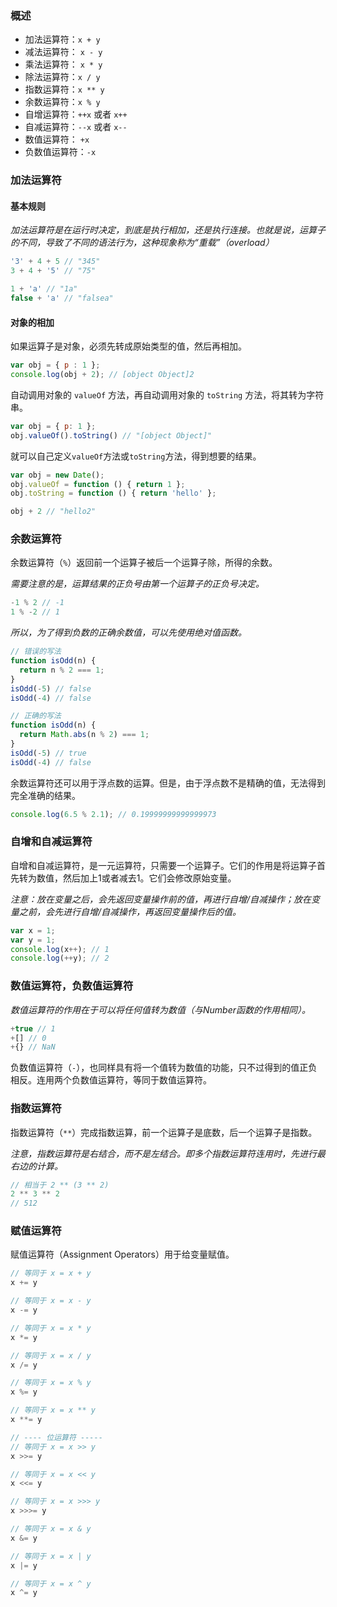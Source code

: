 ### 概述
- 加法运算符：`x + y`
- 减法运算符： `x - y`
- 乘法运算符： `x * y`
- 除法运算符：`x / y`
- 指数运算符：`x ** y`
- 余数运算符：`x % y`
- 自增运算符：`++x` 或者 `x++`
- 自减运算符：`--x` 或者 `x--`
- 数值运算符： `+x`
- 负数值运算符：`-x`

### 加法运算符
#### 基本规则
*加法运算符是在运行时决定，到底是执行相加，还是执行连接。也就是说，运算子的不同，导致了不同的语法行为，这种现象称为“重载”（overload）*
```js
'3' + 4 + 5 // "345"
3 + 4 + '5' // "75"

1 + 'a' // "1a"
false + 'a' // "falsea"
```

#### 对象的相加
如果运算子是对象，必须先转成原始类型的值，然后再相加。
```js
var obj = { p : 1 };
console.log(obj + 2); // [object Object]2
```

自动调用对象的 `valueOf` 方法，再自动调用对象的 `toString` 方法，将其转为字符串。
```js
var obj = { p: 1 };
obj.valueOf().toString() // "[object Object]"
```

就可以自己定义`valueOf`方法或`toString`方法，得到想要的结果。
```js
var obj = new Date();
obj.valueOf = function () { return 1 };
obj.toString = function () { return 'hello' };

obj + 2 // "hello2"
```

### 余数运算符
余数运算符（`%`）返回前一个运算子被后一个运算子除，所得的余数。

*需要注意的是，运算结果的正负号由第一个运算子的正负号决定。*
```js
-1 % 2 // -1
1 % -2 // 1
```

*所以，为了得到负数的正确余数值，可以先使用绝对值函数。*
```js
// 错误的写法
function isOdd(n) {
  return n % 2 === 1;
}
isOdd(-5) // false
isOdd(-4) // false

// 正确的写法
function isOdd(n) {
  return Math.abs(n % 2) === 1;
}
isOdd(-5) // true
isOdd(-4) // false
```

余数运算符还可以用于浮点数的运算。但是，由于浮点数不是精确的值，无法得到完全准确的结果。
```js
console.log(6.5 % 2.1); // 0.19999999999999973
```

### 自增和自减运算符
自增和自减运算符，是一元运算符，只需要一个运算子。它们的作用是将运算子首先转为数值，然后加上1或者减去1。它们会修改原始变量。

*注意：放在变量之后，会先返回变量操作前的值，再进行自增/自减操作；放在变量之前，会先进行自增/自减操作，再返回变量操作后的值。*
```js
var x = 1;
var y = 1;
console.log(x++); // 1
console.log(++y); // 2
```

### 数值运算符，负数值运算符
*数值运算符的作用在于可以将任何值转为数值（与Number函数的作用相同）。*
```js
+true // 1
+[] // 0
+{} // NaN
```

负数值运算符（`-`），也同样具有将一个值转为数值的功能，只不过得到的值正负相反。连用两个负数值运算符，等同于数值运算符。

### 指数运算符
指数运算符（`**`）完成指数运算，前一个运算子是底数，后一个运算子是指数。

*注意，指数运算符是右结合，而不是左结合。即多个指数运算符连用时，先进行最右边的计算。*
```js
// 相当于 2 ** (3 ** 2)
2 ** 3 ** 2
// 512
```

### 赋值运算符
赋值运算符（Assignment Operators）用于给变量赋值。
```js
// 等同于 x = x + y
x += y

// 等同于 x = x - y
x -= y

// 等同于 x = x * y
x *= y

// 等同于 x = x / y
x /= y

// 等同于 x = x % y
x %= y

// 等同于 x = x ** y
x **= y

// ---- 位运算符 -----
// 等同于 x = x >> y
x >>= y

// 等同于 x = x << y
x <<= y

// 等同于 x = x >>> y
x >>>= y

// 等同于 x = x & y
x &= y

// 等同于 x = x | y
x |= y

// 等同于 x = x ^ y
x ^= y
```